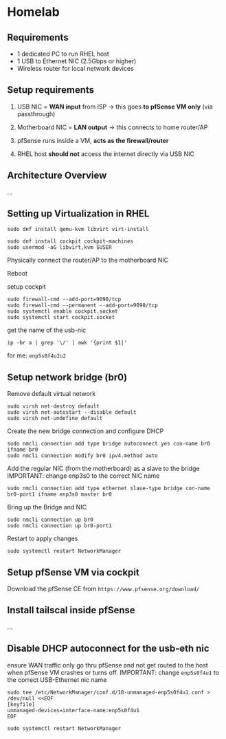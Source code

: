 # Homelab 

## Requirements
- 1 dedicated PC to run RHEL host
- 1 USB to Ethernet NIC (2.5Gbps or higher)
- Wireless router for local network devices 

## Setup requirements
1. USB NIC = **WAN input** from ISP 
  -> this goes **to pfSense VM only** (via passthrough)
  
2. Motherboard NIC = **LAN output** 
   -> this connects to home router/AP

3. pfSense runs inside a VM, **acts as the firewall/router**

4. RHEL host **should not** access the internet directly via USB NIC

## Architecture Overview
...

## Setting up Virtualization in RHEL

```
sudo dnf install qemu-kvm libvirt virt-install
```
```
sudo dnf install cockpit cockpit-machines
sudo usermod -aG libvirt,kvm $USER
```

Physically connect the router/AP to the motherboard NIC

Reboot

setup cockpit
```
sudo firewall-cmd --add-port=9090/tcp
sudo firewall-cmd --permanent --add-port=9090/tcp
sudo systemctl enable cockpit.socket
sudo systemctl start cockpit.socket
```

get the name of the usb-nic

```
ip -br a | grep '\/' | awk '{print $1|'
```

for me: `enp5s0f4u2u2`

## Setup network bridge (br0)

Remove default virtual network
```
sudo virsh net-destroy default
sudo virsh net-autostart --disable default
sudo virsh net-undefine default
```
Create the new bridge connection and configure DHCP
```
sudo nmcli connection add type bridge autoconnect yes con-name br0 ifname br0
sudo nmcli connection modify br0 ipv4.method auto
```
Add the regular NIC (from the motherboard) as a slave to the bridge 
IMPORTANT: change enp3s0 to the correct NIC name
```
sudo nmcli connection add type ethernet slave-type bridge con-name br0-port1 ifname enp3s0 master br0
```
Bring up the Bridge and NIC
```
sudo nmcli connection up br0
sudo nmcli connection up br0-port1
```
Restart to apply changes
```
sudo systemctl restart NetworkManager
```

## Setup pfSense VM via cockpit

Download the pfSense CE from `https://www.pfsense.org/download/`


## Install tailscal inside pfSense
...

## Disable DHCP autoconnect for the usb-eth nic
ensure WAN traffic only go thru pfSense and not get routed to the host when pfSense VM crashes or turns off.
IMPORTANT: change `enp5s0f4u1` to the correct USB-Ethernet nic name

```
sudo tee /etc/NetworkManager/conf.d/10-unmanaged-enp5s0f4u1.conf > /dev/null <<EOF
[keyfile]
unmanaged-devices=interface-name:enp5s0f4u1
EOF

sudo systemctl restart NetworkManager
```

